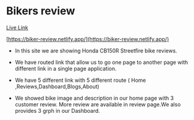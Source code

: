 # Bikers review

 [Live Link](https://biker-review.netlify.app/)



 [https://biker-review.netlify.app/](https://biker-review.netlify.app/)



- In this site we are showing Honda CB150R Streetfire bike reviews.

- We have routed link that allow us to go one page to another page with different link in a single page application.

- We have 5 different link with 5 different route ( Home ,Reviews,Dashboard,Blogs,About)

- We showed bike image and description in our home page with 3 customer review. More review are available in review page.We also provides 3 grph in our Dashboard.